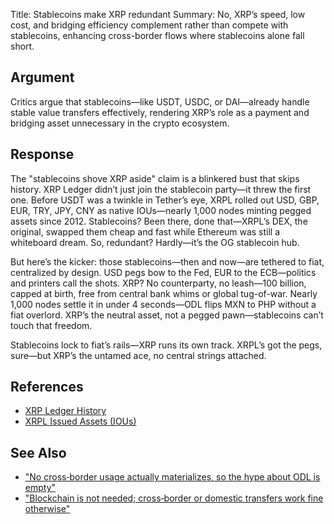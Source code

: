 Title: Stablecoins make XRP redundant
Summary: No, XRP’s speed, low cost, and bridging efficiency complement rather than compete with stablecoins, enhancing cross-border flows where stablecoins alone fall short.

## Argument
Critics argue that stablecoins—like USDT, USDC, or DAI—already handle stable value transfers effectively, rendering XRP’s role as a payment and bridging asset unnecessary in the crypto ecosystem.

## Response
The "stablecoins shove XRP aside" claim is a blinkered bust that skips history. XRP Ledger didn’t just join the stablecoin party—it threw the first one. Before USDT was a twinkle in Tether’s eye, XRPL rolled out USD, GBP, EUR, TRY, JPY, CNY as native IOUs—nearly 1,000 nodes minting pegged assets since 2012. Stablecoins? Been there, done that—XRPL’s DEX, the original, swapped them cheap and fast while Ethereum was still a whiteboard dream. So, redundant? Hardly—it’s the OG stablecoin hub.

But here’s the kicker: those stablecoins—then and now—are tethered to fiat, centralized by design. USD pegs bow to the Fed, EUR to the ECB—politics and printers call the shots. XRP? No counterparty, no leash—100 billion, capped at birth, free from central bank whims or global tug-of-war. Nearly 1,000 nodes settle it in under 4 seconds—ODL flips MXN to PHP without a fiat overlord. XRP’s the neutral asset, not a pegged pawn—stablecoins can’t touch that freedom.

Stablecoins lock to fiat’s rails—XRP runs its own track. XRPL’s got the pegs, sure—but XRP’s the untamed ace, no central strings attached.


## References
- [XRP Ledger History](https://xrpl.org/history.html)
- [XRPL Issued Assets (IOUs)](https://xrpl.org/issued-currencies.html)

## See Also
- ["No cross‑border usage actually materializes, so the hype about ODL is empty"](no-cross-border-usage-actually-materializes-so-the-hype-about-odl-is-empty.html)
- ["Blockchain is not needed; cross‑border or domestic transfers work fine otherwise"](blockchain-is-not-needed-cross-border-or-domestic-transfers-work-fine-otherwise.html)